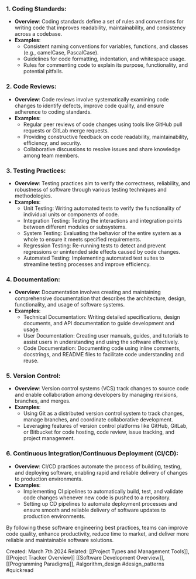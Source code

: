 ### 1. Coding Standards:

- **Overview**: Coding standards define a set of rules and conventions for writing code that improves readability, maintainability, and consistency across a codebase.
- **Examples**:
    - Consistent naming conventions for variables, functions, and classes (e.g., camelCase, PascalCase).
    - Guidelines for code formatting, indentation, and whitespace usage.
    - Rules for commenting code to explain its purpose, functionality, and potential pitfalls.

### 2. Code Reviews:

- **Overview**: Code reviews involve systematically examining code changes to identify defects, improve code quality, and ensure adherence to coding standards.
- **Examples**:
    - Regular peer reviews of code changes using tools like GitHub pull requests or GitLab merge requests.
    - Providing constructive feedback on code readability, maintainability, efficiency, and security.
    - Collaborative discussions to resolve issues and share knowledge among team members.

### 3. Testing Practices:

- **Overview**: Testing practices aim to verify the correctness, reliability, and robustness of software through various testing techniques and methodologies.
- **Examples**:
    - Unit Testing: Writing automated tests to verify the functionality of individual units or components of code.
    - Integration Testing: Testing the interactions and integration points between different modules or subsystems.
    - System Testing: Evaluating the behavior of the entire system as a whole to ensure it meets specified requirements.
    - Regression Testing: Re-running tests to detect and prevent regressions or unintended side effects caused by code changes.
    - Automated Testing: Implementing automated test suites to streamline testing processes and improve efficiency.

### 4. Documentation:

- **Overview**: Documentation involves creating and maintaining comprehensive documentation that describes the architecture, design, functionality, and usage of software systems.
- **Examples**:
    - Technical Documentation: Writing detailed specifications, design documents, and API documentation to guide development and usage.
    - User Documentation: Creating user manuals, guides, and tutorials to assist users in understanding and using the software effectively.
    - Code Documentation: Documenting code using inline comments, docstrings, and README files to facilitate code understanding and reuse.

### 5. Version Control:

- **Overview**: Version control systems (VCS) track changes to source code and enable collaboration among developers by managing revisions, branches, and merges.
- **Examples**:
    - Using Git as a distributed version control system to track changes, manage branches, and coordinate collaborative development.
    - Leveraging features of version control platforms like GitHub, GitLab, or Bitbucket for code hosting, code review, issue tracking, and project management.

### 6. Continuous Integration/Continuous Deployment (CI/CD):

- **Overview**: CI/CD practices automate the process of building, testing, and deploying software, enabling rapid and reliable delivery of changes to production environments.
- **Examples**:
    - Implementing CI pipelines to automatically build, test, and validate code changes whenever new code is pushed to a repository.
    - Setting up CD pipelines to automate deployment processes and ensure smooth and reliable delivery of software updates to production environments.

By following these software engineering best practices, teams can improve code quality, enhance productivity, reduce time to market, and deliver more reliable and maintainable software solutions.









Created: March 7th 2024
Related: [[Project Types and Management Tools]], [[Project Tracker Overview]] [[Software Development Overview]], [[Programming Paradigms]], #algorithm_design #design_patterns #quickread 